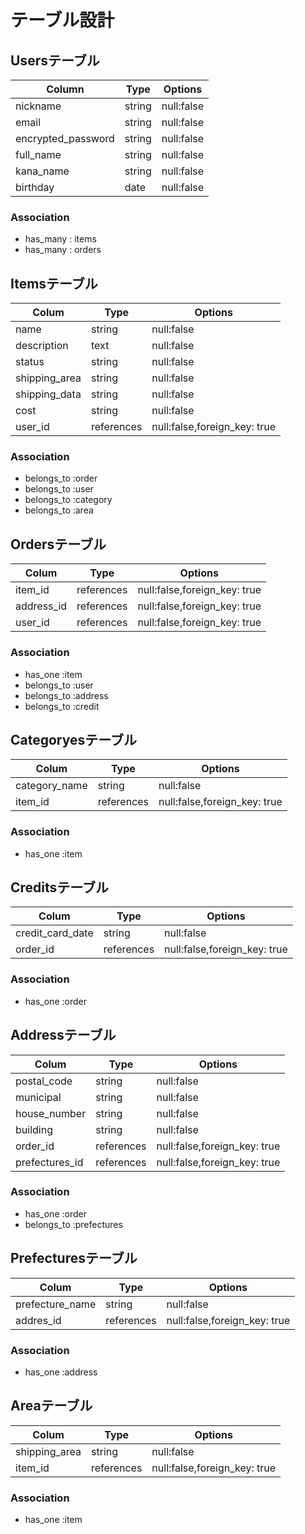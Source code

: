 # テーブル設計

## Usersテーブル　

| Column             | Type   | Options     |
| ------------------ | ------ | ----------- |
| nickname           | string | null:false  |
| email              | string | null:false  |
| encrypted_password | string | null:false  |
| full_name          | string | null:false  |
| kana_name          | string | null:false  |
| birthday           | date   | null:false  |

### Association

- has_many : items
- has_many : orders



## Itemsテーブル

| Colum              | Type       | Options                       |
| ------------------ | ---------- | ----------------------------- |
| name               | string     | null:false                    |
| description        | text       | null:false                    |
| status             | string     | null:false                    |
| shipping_area      | string     | null:false                    |
| shipping_data      | string     | null:false                    |
| cost               | string     | null:false                    |
| user_id            | references | null:false,foreign_key: true  |


### Association

- belongs_to :order
- belongs_to :user
- belongs_to :category
- belongs_to :area





## Ordersテーブル

| Colum              | Type       | Options                        |
| ------------------ | ---------- | ------------------------------ |
| item_id            | references | null:false,foreign_key: true   |
| address_id         | references | null:false,foreign_key: true   |
| user_id            | references | null:false,foreign_key: true   |


### Association

- has_one :item
- belongs_to :user
- belongs_to :address
- belongs_to :credit




## Categoryesテーブル

| Colum              | Type       | Options                        |
| ------------------ | ---------- | ------------------------------ |
| category_name      | string     | null:false                     |
| item_id            | references | null:false,foreign_key: true   |

### Association

- has_one :item




## Creditsテーブル

| Colum              | Type       | Options                        |
| ------------------ | ---------- | ------------------------------ |
| credit_card_date   | string     | null:false                     |
| order_id           | references | null:false,foreign_key: true   |


### Association

- has_one :order




## Addressテーブル

| Colum              | Type       | Options                        |
| ------------------ | ---------- | ------------------------------ |
| postal_code        | string     | null:false                     |
| municipal          | string     | null:false                     |
| house_number       | string     | null:false                     |
| building           | string     | null:false                     |
| order_id           | references | null:false,foreign_key: true   |
| prefectures_id     | references | null:false,foreign_key: true   |


### Association

- has_one :order
- belongs_to :prefectures




## Prefecturesテーブル

| Colum              | Type       | Options                        |
| ------------------ | ---------- | ------------------------------ |
| prefecture_name    | string     | null:false                     |
| addres_id          | references | null:false,foreign_key: true   |


### Association

- has_one :address



## Areaテーブル

| Colum              | Type       | Options                        |
| ------------------ | ---------- | ------------------------------ |
| shipping_area      | string     | null:false                     |
| item_id            | references | null:false,foreign_key: true   |


### Association

- has_one :item
